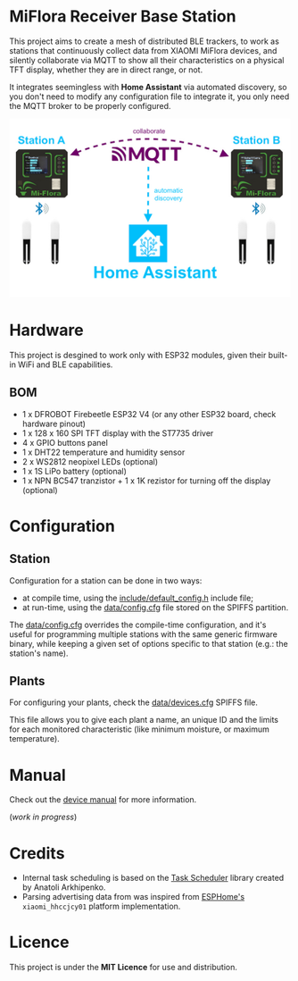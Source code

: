 MiFlora Receiver Base Station
===

This project aims to create a mesh of distributed BLE trackers, to work as stations that continuously collect data from XIAOMI MiFlora devices, and silently collaborate via MQTT to show all their characteristics on a physical TFT display, whether they are in direct range, or not.

It integrates seemingless with **Home Assistant** via automated discovery, so you don't need to modify any configuration file to integrate it, you only need the MQTT broker to be properly configured.

![header](_images/header.jpg)

Hardware
===
This project is desgined to work only with ESP32 modules, given their built-in WiFi and BLE capabilities.

BOM
---
* 1 x DFROBOT Firebeetle ESP32 V4 (or any other ESP32 board, check hardware pinout)
* 1 x 128 x 160 SPI TFT display with the ST7735 driver
* 4 x GPIO buttons panel
* 1 x DHT22 temperature and humidity sensor
* 2 x WS2812 neopixel LEDs (optional)
* 1 x 1S LiPo battery (optional)
* 1 x NPN BC547 tranzistor + 1 x 1K rezistor for turning off the display (optional)

Configuration
===

Station
---
Configuration for a station can be done in two ways:
* at compile time, using the [include/default_config.h](/include/default_config.h) include file;
* at run-time, using the [data/config.cfg](data/config.cfg.sample) file stored on the SPIFFS partition.

The [data/config.cfg](data/config.cfg.sample) overrides the compile-time configuration, and it's useful for programming multiple stations with the same generic firmware binary, while keeping a given set of options specific to that station (e.g.: the station's name).

Plants
---
For configuring your plants, check the [data/devices.cfg](data/devices.cfg.sample) SPIFFS file.

This file allows you to give each plant a name, an unique ID and the limits for each monitored characteristic (like minimum moisture, or maximum temperature).

Manual
===
Check out the [device manual](./MANUAL.md) for more information.

(*work in progress*)

Credits
===
* Internal task scheduling is based on the [Task Scheduler](https://github.com/arkhipenko/TaskScheduler) library created by Anatoli Arkhipenko.
* Parsing advertising data from was inspired from [ESPHome's](https://esphome.io/components/sensor/xiaomi_ble.html) `xiaomi_hhccjcy01` platform implementation.

Licence
===
This project is under the **MIT Licence** for use and distribution.